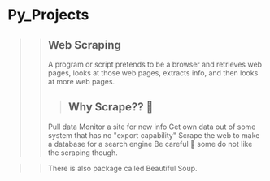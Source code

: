 # Py_Projects
>> ##  Web Scraping
>> A program or script pretends to be a browser and retrieves web pages, looks at those web pages, extracts info, and then looks at more web pages. 
>>> ## Why Scrape?? 🤔
>> Pull data
>> Monitor a site for new info
>> Get own data out of some system that has no "export capability"
>> Scrape the web to make a database for a search engine
Be careful 🤨 some do not like the scraping though.

>> There is also package called Beautiful Soup. 
